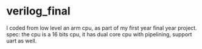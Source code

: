 # verilog_final
I coded from low level an arm cpu, as part of my first year final year project. 
spec: 
the cpu is a 16 bits cpu, 
it has  dual core cpu with pipelining,
support uart as well. 
